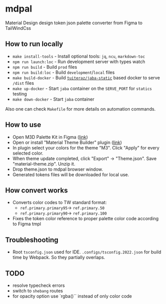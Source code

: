 # mdpal

Material Design design token json palette converter from Figma to TailWindCss

## How to run locally

- `make install-tools` - Install optional tools: `jq`, `ncu`, `markdown-toc`
- `npm run launch:loc` - Run development server with types watch
- `npm run build` - Build `prod` files
- `npm run build:loc` - Build `development`/`local` files
- `make build-docker` - Build [`tuiteraz/jaba-static`](https://github.com/oleksii-honchar/jaba) based docker to serve `/dist` files
- `make up-docker` - Start `jaba` container on the `SERVE_PORT` for `statics` testing
- `make down-docker` - Start `jaba` container

Also one can check `Makefile` for more details on automation commands.

## How to use

- Open M3D Palette Kit in Figma ([link](https://www.figma.com/file/pCsQgzpNTStWeXqVNNzdjE/Material-3-Design-Kit-But-Better-(Community)?type=design&t=SSzGaw2y7xMAE8Ub-6))
- Open or install "Material Theme Builder" plugin ([link](https://www.figma.com/community/plugin/1034969338659738588/material-theme-builder))
- In plugin select your colors for the theme "M3". Click "Apply" for every selected color.
- When theme update completed, click "Export" -> "Theme.json". Save "material-theme.zip". Unzip it.
- Drop theme.json to mdpal browser window.
- Generated tokens files will be downloaded for local use.

## How convert works

- Converts color codes to TW standard format:
  - `ref.primary.primary95`-> `ref.primary.50`
  - `ref.primary.primary90`-> `ref.primary.100`
- Fixes the token color reference to proper palette color code according to Figma tmpl

## Troubleshooting

- Root `tsconfig.json` used for IDE. `.configs/tsconfig.2022.json` for build time by Webpack. So they partially overlaps.

## TODO

- resolve typecheck errors
- switch to `shebang` routes
- for opacity option use `rgba()`` instead of only color code
